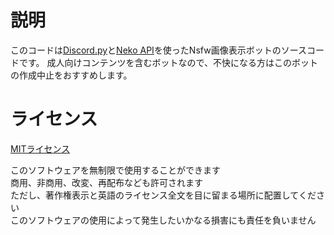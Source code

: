 # 説明

このコードは[Discord.py](https://github.com/Rapptz/discord.py)と[Neko API](https://nekobot.xyz/api)を使ったNsfw画像表示ボットのソースコードです。
成人向けコンテンツを含むボットなので、不快になる方はこのボットの作成中止をおすすめします。

# ライセンス

[MITライセンス](LICENCE)

このソフトウェアを無制限で使用することができます  
商用、非商用、改変、再配布なども許可されます  
ただし、著作権表示と英語のライセンス全文を目に留まる場所に配置してください  
このソフトウェアの使用によって発生したいかなる損害にも責任を負いません  
